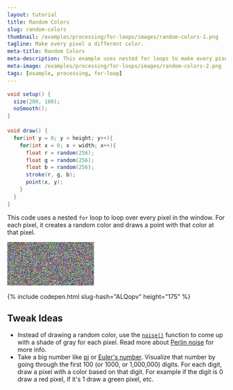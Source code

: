 ```yaml
---
layout: tutorial
title: Random Colors
slug: random-colors
thumbnail: /examples/processing/for-loops/images/random-colors-1.png
tagline: Make every pixel a different color.
meta-title: Random Colors
meta-description: This example uses nested for loops to make every pixel a random color.
meta-image: /examples/processing/for-loops/images/random-colors-2.png
tags: [example, processing, for-loop]
---
```


```java
void setup() {
  size(200, 100);
  noSmooth();
}

void draw() {
  for(int y = 0; y < height; y++){
    for(int x = 0; x < width; x++){
      float r = random(256);
      float g = random(256);
      float b = random(256);
      stroke(r, g, b);
      point(x, y);
    }
  }
}
```

This code uses a nested `for` loop to loop over every pixel in the window. For each pixel, it creates a random color and draws a point with that color at that pixel.

![random colors](/examples/processing/for-loops/images/random-colors-1.png)

{% include codepen.html slug-hash="ALQopv" height="175" %}

## Tweak Ideas

- Instead of drawing a random color, use the [`noise()`](https://processing.org/reference/noise_.html) function to come up with a shade of gray for each pixel. Read more about [Perlin noise](https://en.wikipedia.org/wiki/Perlin_noise) for more info.
- Take a big number like [pi](http://www.piday.org/million/) or [Euler's number](https://en.wikipedia.org/wiki/E_(mathematical_constant)). Visualize that number by going through the first 100 (or 1000, or 1,000,000) digits. For each digit, draw a pixel with a color based on that digit. For example if the digit is 0 draw a red pixel, if it's 1 draw a green pixel, etc.
